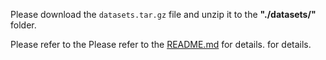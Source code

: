 Please download the `datasets.tar.gz` file and unzip it to the **"./datasets/"** folder.

Please refer to the Please refer to the [README.md](../README.md) for details. for details.